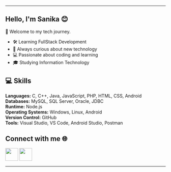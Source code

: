 
---

## Hello, I'm Sanika 😊

👋 Welcome to my tech journey.
- 🛠 Learning FullStack Development
- 🌱 Always curious about new technology
- 💻 Passionate about coding and learning
- 🎓 Studying Information Technology

## 💻 Skills
**Languages:** C, C++, Java, JavaScript, PHP, HTML, CSS, Android  
**Databases:** MySQL, SQL Server, Oracle, JDBC  
**Runtime:** Node.js  
**Operating Systems:** Windows, Linux, Android  
**Version Control:** GitHub  
**Tools:** Visual Studio, VS Code, Android Studio, Postman

## Connect with me 🌐
<a href="https://www.linkedin.com/in/sanikabhor"><img src="https://upload.wikimedia.org/wikipedia/commons/thumb/8/81/LinkedIn_icon.svg/2048px-LinkedIn_icon.svg.png" width="40" height="40"></a>
<a href="https://github.com/sanika-bhor"><img src="https://play-lh.googleusercontent.com/PCpXdqvUWfCW1mXhH1Y_98yBpgsWxuTSTofy3NGMo9yBTATDyzVkqU580bfSln50bFU=w240-h480-rw" width="40" height="40"></a>

---

